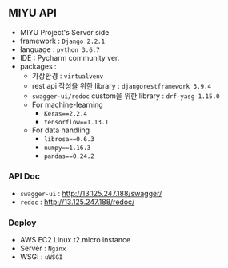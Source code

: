 ## MIYU API
- MIYU Project's Server side
- framework : `Django 2.2.1`
- language : `python 3.6.7`
- IDE : Pycharm community ver.
- packages :
    - 가상환경 : `virtualvenv`
    - rest api 작성을 위한 library : `djangorestframework 3.9.4`
    - `swagger-ui/redoc` custom을 위한 library : `drf-yasg 1.15.0`
    - For machine-learning
        - `Keras==2.2.4`
        - `tensorflow==1.13.1`
    - For data handling
        - `librosa==0.6.3`
        - `numpy==1.16.3`
        - `pandas==0.24.2`

### API Doc
- `swagger-ui` : <a href="http://13.125.247.188/swagger/">http://13.125.247.188/swagger/</a>
- `redoc` : <a href="http://13.125.247.188/redoc/">http://13.125.247.188/redoc/</a>

### Deploy

- AWS EC2 Linux t2.micro instance
- Server : `Nginx` 
- WSGI : `uWSGI`